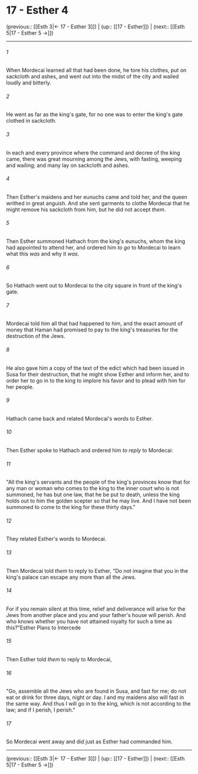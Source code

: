 # 17 - Esther 4

(previous:: [[Esth 3|← 17 - Esther 3]]) | (up:: [[17 - Esther]]) | (next:: [[Esth 5|17 - Esther 5 →]])

***


###### 1 
When Mordecai learned all that had been done, he tore his clothes, put on sackcloth and ashes, and went out into the midst of the city and wailed loudly and bitterly. 

###### 2 
He went as far as the king's gate, for no one was to enter the king's gate clothed in sackcloth. 

###### 3 
In each and every province where the command and decree of the king came, there was great mourning among the Jews, with fasting, weeping and wailing; and many lay on sackcloth and ashes. 

###### 4 
Then Esther's maidens and her eunuchs came and told her, and the queen writhed in great anguish. And she sent garments to clothe Mordecai that he might remove his sackcloth from him, but he did not accept _them_. 

###### 5 
Then Esther summoned Hathach from the king's eunuchs, whom the king had appointed to attend her, and ordered him _to go_ to Mordecai to learn what this _was_ and why it _was_. 

###### 6 
So Hathach went out to Mordecai to the city square in front of the king's gate. 

###### 7 
Mordecai told him all that had happened to him, and the exact amount of money that Haman had promised to pay to the king's treasuries for the destruction of the Jews. 

###### 8 
He also gave him a copy of the text of the edict which had been issued in Susa for their destruction, that he might show Esther and inform her, and to order her to go in to the king to implore his favor and to plead with him for her people. 

###### 9 
Hathach came back and related Mordecai's words to Esther. 

###### 10 
Then Esther spoke to Hathach and ordered him _to reply_ to Mordecai: 

###### 11 
"All the king's servants and the people of the king's provinces know that for any man or woman who comes to the king to the inner court who is not summoned, he has but one law, that he be put to death, unless the king holds out to him the golden scepter so that he may live. And I have not been summoned to come to the king for these thirty days." 

###### 12 
They related Esther's words to Mordecai. 

###### 13 
Then Mordecai told _them_ to reply to Esther, "Do not imagine that you in the king's palace can escape any more than all the Jews. 

###### 14 
For if you remain silent at this time, relief and deliverance will arise for the Jews from another place and you and your father's house will perish. And who knows whether you have not attained royalty for such a time as this?"Esther Plans to Intercede 

###### 15 
Then Esther told _them_ to reply to Mordecai, 

###### 16 
"Go, assemble all the Jews who are found in Susa, and fast for me; do not eat or drink for three days, night or day. I and my maidens also will fast in the same way. And thus I will go in to the king, which is not according to the law; and if I perish, I perish." 

###### 17 
So Mordecai went away and did just as Esther had commanded him.

***

(previous:: [[Esth 3|← 17 - Esther 3]]) | (up:: [[17 - Esther]]) | (next:: [[Esth 5|17 - Esther 5 →]])
